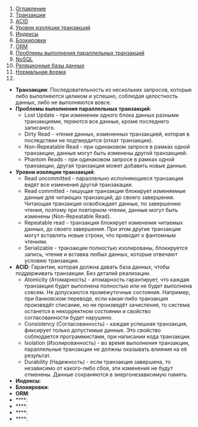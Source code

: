 1. [Оглавление](https://github.com/Nethius/cheatsheet/blob/main/README.md)
1. [Транзакции](#1)
1. [ACID](#2)
1. [Уровни изоляции транзакций](#3)
1. [Индексы](#4)
1. [Блокировки](#5)
1. [ORM](#6)
1. [Проблемы выполнения параллельных транзакций](#7)
1. [NoSQL](#8)
1. [Реляционные базы данных](#9)
1. [Нормальная форма](#10)
1. [](#11)

* **Транзакции**: <a name="1"></a> Последовательность из нескольких запросов, которые либо выполняются целиком и успешно, соблюдая целостность данных, либо не выполняются вовсе.
* **Проблемы выполнения параллельных транзакций**: <a name="7"></a>
    * Lost Update - при изменении одного блока данных разными транзакциями, теряются все данные, кроме последнего записаного.
    * Dirty Read - чтение данных, измененных транзакцией, которая в последствии не подтвердится (откат транзакции).
    * Non-Repeatable Read - при одинаковом запросе в рамках одной транзакции, данные могут быть изменены другой транзакцией.
    * Phantom Reads - при одинаковом запросе в рамках одной транзакции, другая транзакция может добавить новые данные.
* **Уровни изоляции транзакций**: <a name="3"></a>
    * Read uncommitted - параллельно исполняющиеся транзакции видят все изменения другой транзакации. 
    * Read committed - пишущая транзакция блокирует изменяемые данные для читающих транзакций, до своего завершения. Читающая транзакция освобождает данные, по завершению чтения, поэтому при повторном чтении, данные могут быть изменены (Non-Repeatable Read).
    * Repeatable read - транзакция блокирует изменения читаемых данных, до своего завершения. При этом другие транзакции могут вставлять новые строки, что приводит к фантомным чтениям.
    * Serializable - транзакции полностью изолированы, блокируется запись, чтение и вставка любых данных, которые отвечают условию транзакции.
* **ACID**: <a name="2"></a> Гарантии, которая должна давать база данных, чтобы поддерживать транзакции. Без деталий реализации.
    * Atomicity (Атомарность) - атомарность гарантирует, что каждая транзакция будет выполнена полностью или не будет выполнена совсем. Не допускаются промежуточные состояния. Например, при банковском переводе, если какая-либо транзакция произведёт списание, но не произведёт зачисления, то система останется в некорректном состоянии и свойство согласованности будет нарушено.
    * Consistency (Согласованность) - каждая успешная транзакция, фиксирует только допустимые данные. Это свойство соблюдается программистами, при написании кода транзакции. 
    * Isolation (Изолированность) - во время выполнения транзакции, параллельные транзакции не должны оказывать влияния на её результат.
    * Durability (Надежность) - если транзакция завершена, то независимо от какого-либо сбоя, эти изменения не будут отменены. Данные сохраняются в энергонезависимую память.
* **Индексы**: <a name="4"></a>
* **Блокировки**: <a name="5"></a>
* **ORM**: <a name="6"></a>
* ****: <a name="8"></a> 
* ****: <a name="9"></a>
* ****: <a name="10"></a>
* ****: <a name="11"></a>